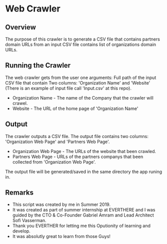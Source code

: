 # Web Crawler #
## Overview  ##
The purpose of this crawler is to generate a CSV file that contains partners domain URLs from an input CSV file contains list of organizations domain URLs.

 
## Running the Crawler ##

The web crawler gets from the user one arguments:
Full path of the input CSV file that contain Two columns: 'Organization Name' and 'Website' (There is an example of input file call 'Input.csv' at this repo).

* Organization Name - The name of the Company that the crawler will crawel.
* Website - The URL of the home page of 'Organization Name'


## Output ##

The crawler outputs a CSV file.
The output file contains two columns: 'Organization Web Page' and 'Partners Web Page'.

* Organization Web Page - The URLs of the website that been crawled.
* Partners Web Page - URLs of the partners companys that been collected from 'Organization Web Page'.

The output file will be generated/saved in the same directory the app runing in. 

## Remarks ##

* This script was created by me in Summer 2019.
* It was created as part of summer internship at EVERTHERE and I was guided by the CTO & Co-Founder Gabriel Amram and Lead Architect Sofi Vasserman.
* Thank you EVERTHER for letting me this Oputionity of learning and develop.
* It was absolutly great to learn from those Guys!
